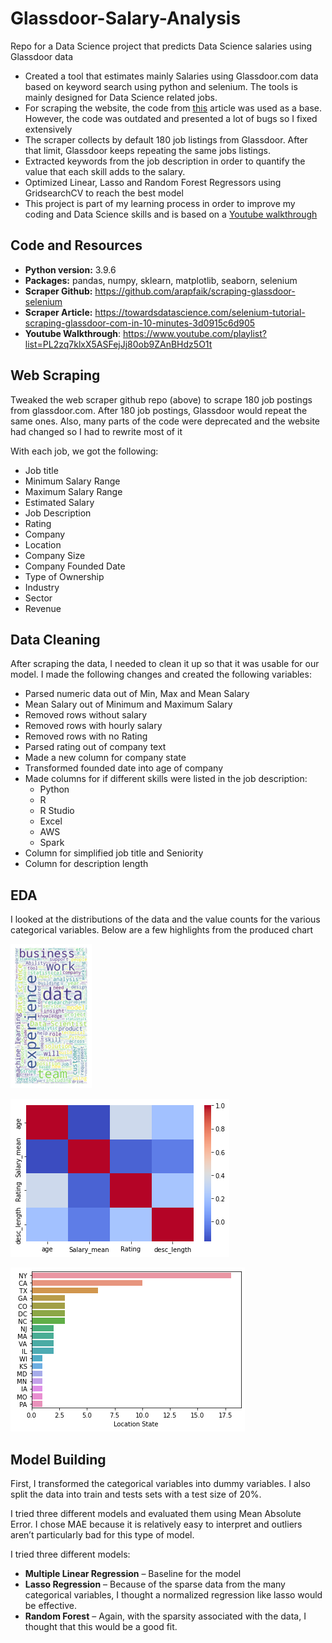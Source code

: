 # Glassdoor-Salary-Analysis
Repo for a Data Science project that predicts Data Science salaries using Glassdoor data

- Created a tool that estimates mainly Salaries using Glassdoor.com data based on keyword search using python and selenium. The tools is mainly designed for Data Science related jobs.
- For scraping the website, the code from [this](https://towardsdatascience.com/selenium-tutorial-scraping-glassdoor-com-in-10-minutes-3d0915c6d905) article was used as a base. However, the code was outdated and presented a lot of bugs so I fixed extensively
- The scraper collects by default 180 job listings from Glassdoor. After that limit, Glassdoor keeps repeating the same jobs listings.
- Extracted keywords from the job description in order to quantify the value that each skill adds to the salary.
- Optimized Linear, Lasso and Random Forest Regressors using GridsearchCV to reach the best model
- This project is part of my learning process in order to improve my coding and Data Science skills and is based on a [Youtube walkthrough](https://www.youtube.com/playlist?list=PL2zq7klxX5ASFejJj80ob9ZAnBHdz5O1t)

## Code and Resources
- **Python version:** 3.9.6
- **Packages:** pandas, numpy, sklearn, matplotlib, seaborn, selenium
- **Scraper Github:** https://github.com/arapfaik/scraping-glassdoor-selenium
- **Scraper Article:** https://towardsdatascience.com/selenium-tutorial-scraping-glassdoor-com-in-10-minutes-3d0915c6d905
- **Youtube Walkthrough**: https://www.youtube.com/playlist?list=PL2zq7klxX5ASFejJj80ob9ZAnBHdz5O1t

## Web Scraping
Tweaked the web scraper github repo (above) to scrape 180 job postings from glassdoor.com.
After 180 job postings, Glassdoor would repeat the same ones.
Also, many parts of the code were deprecated and the website had changed so I had to rewrite most of it

With each job, we got the following:

- Job title
- Minimum Salary Range
- Maximum Salary Range
- Estimated Salary
- Job Description
- Rating
- Company
- Location
- Company Size
- Company Founded Date
- Type of Ownership
- Industry
- Sector
- Revenue

## Data Cleaning
After scraping the data, I needed to clean it up so that it was usable for our model. I made the following changes and created the following variables:

- Parsed numeric data out of Min, Max and Mean Salary
- Mean Salary out of Minimum and Maximum Salary
- Removed rows without salary
- Removed rows with hourly salary
- Removed rows with no Rating
- Parsed rating out of company text
- Made a new column for company state
- Transformed founded date into age of company
- Made columns for if different skills were listed in the job description:
  - Python
  - R
  - R Studio
  - Excel
  - AWS
  - Spark
- Column for simplified job title and Seniority
- Column for description length

## EDA
I looked at the distributions of the data and the value counts for the various categorical variables. Below are a few highlights from the produced chart

![alt text](https://github.com/MarlinMyrte/Glassdoor-Salary-Analysis/blob/main/Wordcloud.png "Wordcloud")

![alt text](https://github.com/MarlinMyrte/Glassdoor-Salary-Analysis/blob/main/Correlation%20matrix.png "Correlation Matrix")

![alt text](https://github.com/MarlinMyrte/Glassdoor-Salary-Analysis/blob/main/States%20barplot.png "States Barplot")



## Model Building
First, I transformed the categorical variables into dummy variables. I also split the data into train and tests sets with a test size of 20%.

I tried three different models and evaluated them using Mean Absolute Error. I chose MAE because it is relatively easy to interpret and outliers aren’t particularly bad for this type of model.

I tried three different models:

- **Multiple Linear Regression** – Baseline for the model
- **Lasso Regression** – Because of the sparse data from the many categorical variables, I thought a normalized regression like lasso would be effective.
- **Random Forest** – Again, with the sparsity associated with the data, I thought that this would be a good fit.
